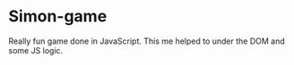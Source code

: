 # Simon-game
Really fun game done in JavaScript. This me helped to under the DOM and some JS logic.
